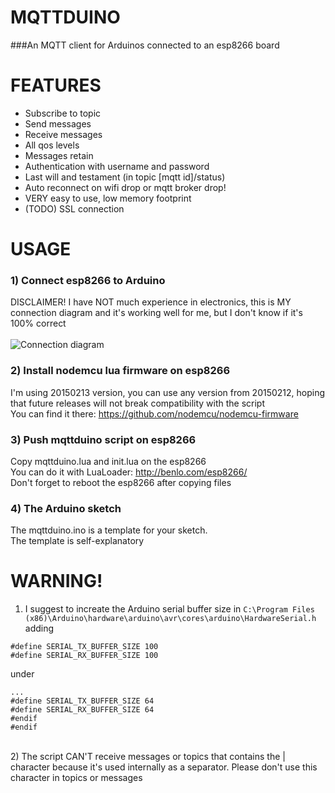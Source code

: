 # **MQTTDUINO**

###An MQTT client for Arduinos connected to an esp8266 board
<br />

# **FEATURES**
- Subscribe to topic
- Send messages
- Receive messages
- All qos levels
- Messages retain
- Authentication with username and password
- Last will and testament (in topic [mqtt id]/status)
- Auto reconnect on wifi drop or mqtt broker drop!
- VERY easy to use, low memory footprint
- (TODO) SSL connection

# **USAGE**

### 1) Connect esp8266 to Arduino
DISCLAIMER! I have NOT much experience in electronics, this is MY connection diagram and it's working well for me, but I don't know if it's 100% correct<br />
<br />
![Connection diagram](http://i.imgur.com/7uIHUzb.png)

### 2) Install nodemcu lua firmware on esp8266
I'm using 20150213 version, you can use any version from 20150212, hoping that future releases will not break compatibility with the script<br />
You can find it there: https://github.com/nodemcu/nodemcu-firmware


### 3) Push mqttduino script on esp8266
Copy mqttduino.lua and init.lua on the esp8266<br />
You can do it with LuaLoader: http://benlo.com/esp8266/<br />
Don't forget to reboot the esp8266 after copying files


### 4) The Arduino sketch
The mqttduino.ino is a template for your sketch.<br />
The template is self-explanatory

# WARNING!
1) I suggest to increate the Arduino serial buffer size in
```C:\Program Files (x86)\Arduino\hardware\arduino\avr\cores\arduino\HardwareSerial.h```
adding
```
#define SERIAL_TX_BUFFER_SIZE 100
#define SERIAL_RX_BUFFER_SIZE 100
```
under
```
...
#define SERIAL_TX_BUFFER_SIZE 64
#define SERIAL_RX_BUFFER_SIZE 64
#endif
#endif
```
<br />
2) The script CAN'T receive messages or topics that contains the | character because it's used internally as a separator. Please don't use this character in topics or messages